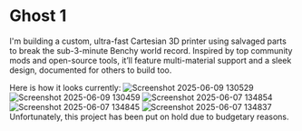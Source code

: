 # Ghost 1
I'm building a custom, ultra-fast Cartesian 3D printer using salvaged parts to break the sub-3-minute Benchy world record. Inspired by top community mods and open-source tools, it’ll feature multi-material support and a sleek design, documented for others to build too.

Here is how it looks currently: ![Screenshot 2025-06-09 130529](https://github.com/user-attachments/assets/5f16b745-aafd-4a8f-b5ef-6225569ee94f)
![Screenshot 2025-06-09 130459](https://github.com/user-attachments/assets/4b4b01de-631c-49f9-8c8b-4c6675c2ab26)
![Screenshot 2025-06-07 134854](https://github.com/user-attachments/assets/10793931-31eb-4ef8-907e-c46006a21046)
![Screenshot 2025-06-07 134845](https://github.com/user-attachments/assets/0abc1d5f-9e53-4601-b007-c846a1cbbdf7)
![Screenshot 2025-06-07 134837](https://github.com/user-attachments/assets/315c0d2d-daf6-43f7-bf47-df92012e242d)
Unfortunately, this project has been put on hold due to budgetary reasons.

